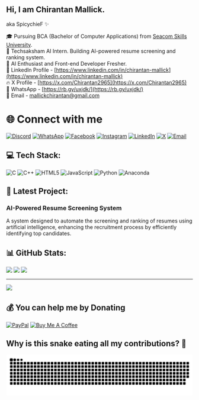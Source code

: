 ## Hi, I am Chirantan Mallick.
aka SpicychieF ✨

🎓 Pursuing BCA (Bachelor of Computer Applications) from [Seacom Skills University](https://seacomskillsuniversity.org/).  
💼 Techsaksham AI Intern. Building AI-powered resume screening and ranking system.  
🤖 AI Enthusiast and Front-end Developer Fresher.  
🔗 LinkedIn Profile - [https://www.linkedin.com/in/chirantan-mallick](https://www.linkedin.com/in/chirantan-mallick)  
🔥 X Profile - [https://x.com/Chirantan2965](https://x.com/Chirantan2965)  
💬 WhatsApp - [https://rb.gy/uxjdk/](https://rb.gy/uxjdk/)  
📧 Email - mallickchirantan@gmail.com  

# 🌐 Connect with me 

[![Discord](https://img.shields.io/badge/Discord-%237289DA.svg?logo=discord&logoColor=white)](https://discord.gg/EmRcW9rnGs)
[![WhatsApp](https://img.shields.io/badge/WhatsApp-25D366.svg?logo=whatsapp&logoColor=white)](https://rb.gy/uxjdk)
[![Facebook](https://img.shields.io/badge/Facebook-%231877F2.svg?logo=Facebook&logoColor=white)](https://www.facebook.com/Chirantan2965)
[![Instagram](https://img.shields.io/badge/Instagram-%23E4405F.svg?logo=Instagram&logoColor=white)](https://instagram.com/heres_chirantan)
[![LinkedIn](https://img.shields.io/badge/LinkedIn-%230077B5.svg?logo=linkedin&logoColor=white)](https://linkedin.com/in/chirantan-mallick)
[![X](https://img.shields.io/badge/X-black.svg?logo=X&logoColor=white)](https://x.com/Chirantan2965)
[![Email](https://img.shields.io/badge/Email-D14836?logo=gmail&logoColor=white)](mailto:mallickchirantan@gmail.com)

## 💻 Tech Stack:
![C](https://img.shields.io/badge/C-%2300599C.svg?style=flat&logo=c&logoColor=white)
![C++](https://img.shields.io/badge/C++-%2300599C.svg?style=flat&logo=c%2B%2B&logoColor=white)
![HTML5](https://img.shields.io/badge/HTML5-%23E34F26.svg?style=flat&logo=html5&logoColor=white)
![JavaScript](https://img.shields.io/badge/JavaScript-%23323330.svg?style=flat&logo=javascript&logoColor=%23F7DF1E)
![Python](https://img.shields.io/badge/Python-3670A0?style=flat&logo=python&logoColor=ffdd54)
![Anaconda](https://img.shields.io/badge/Anaconda-%2344A833.svg?style=flat&logo=anaconda&logoColor=white)

## 📂 Latest Project:
### AI-Powered Resume Screening System
A system designed to automate the screening and ranking of resumes using artificial intelligence, enhancing the recruitment process by efficiently identifying top candidates.

## 📊 GitHub Stats:
![](https://github-readme-stats.vercel.app/api?username=SpicychieF05&theme=tokyonight&hide_border=false&include_all_commits=true&count_private=false)
![](https://nirzak-streak-stats.vercel.app/?user=SpicychieF05&theme=tokyonight&hide_border=false)
![](https://github-readme-stats.vercel.app/api/top-langs/?username=SpicychieF05&theme=tokyonight&hide_border=false&include_all_commits=true&count_private=false&layout=compact)

---
[![](https://visitcount.itsvg.in/api?id=SpicychieF05&icon=0&color=0)](https://visitcount.itsvg.in)

## 💰 You can help me by Donating
[![PayPal](https://img.shields.io/badge/PayPal-00457C?style=for-the-badge&logo=paypal&logoColor=white)](https://paypal.me/chirantan2965?country.x=IN&locale.x=en_GB)
[![Buy Me A Coffee](https://img.shields.io/badge/Buy%20Me%20a%20Coffee-ffdd00?style=for-the-badge&logo=buy-me-a-coffee&logoColor=black)](https://www.buymeacoffee.com/chirantan_mallick)


## Why is this snake eating all my contributions? 🤨 


![Snake SVG](https://github.com/SpicychieF05/SpicychieF05/blob/output/github-snake-dark.svg)



